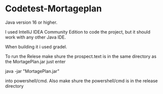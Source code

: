 # Codetest-Mortageplan

Java version 16 or higher.

I used IntelliJ IDEA Community Edition to code the project, but it should work with any other Java IDE.

When building it i used gradel.

To run the Relese make shure the prospect.text is in the same directory as the MortagePlan.jar just enter 

java -jar "MortagePlan.jar"

into powershell/cmd. Also make shure the powershell/cmd is in the release directory 